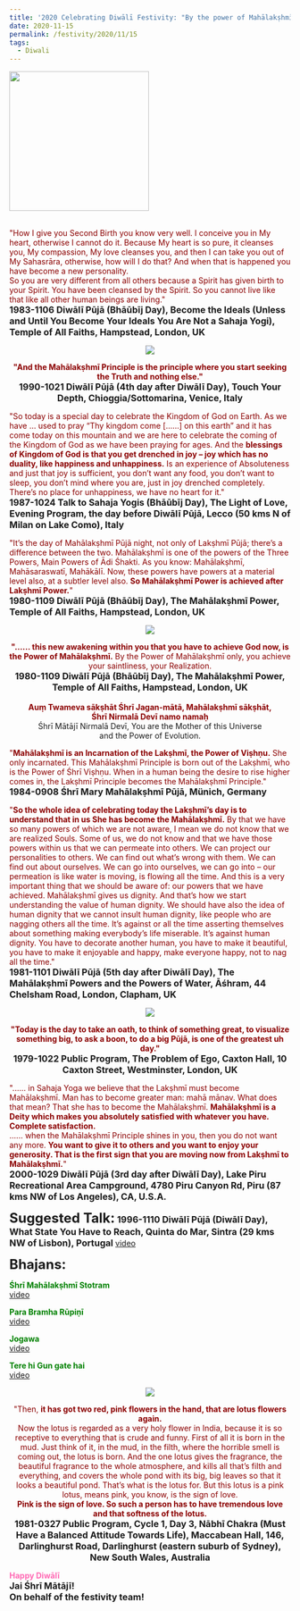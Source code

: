 ```yaml
---
title: '2020 Celebrating Diwālī Festivity: "By the power of Mahālakṣhmī only, you achieve your saintliness, your Realization." '
date: 2020-11-15
permalink: /festivity/2020/11/15
tags:
  - Diwali
---
```


<div style="text-align: left"><img src="/images/image00.png" width="250" /></div><br>

<p>
<font color="DarkRed">"How I give you Second Birth you know very well. I conceive you in My heart, otherwise I cannot do it. Because My heart is so pure, it cleanses you, My compassion, My love cleanses you, and then I can take you out of My Sahasrāra, otherwise, how will I do that? And when that is happened you have become a new personality.<br>
So you are very different from all others because a Spirit has given birth to your Spirit. You have been cleansed by the Spirit. So you cannot live like that like all other human beings are living."</font><br>
<font size="+0"><b>1983-1106 Diwālī Pūjā (Bhāūbīj Day), Become the Ideals (Unless and Until You Become Your Ideals You Are Not a Sahaja Yogi), Temple of All Faiths, Hampstead, London, UK</b></font>
</p>

<div style="text-align: center"><img src="/images/image566.png" /></div>

<p style="text-align:center;">
<font color="DarkRed"><b>"And the Mahālakṣhmī Principle is the principle where you start seeking the Truth and nothing else."</b></font><br>
<font size="+0"><b>1990-1021 Diwālī Pūjā (4th day after Diwālī Day), Touch Your Depth, Chioggia/Sottomarina, Venice, Italy</b></font>
</p>

<p>
<font color="DarkRed">"So today is a special day to celebrate the Kingdom of God on Earth. As we have ... used to pray “Thy kingdom come [......] on this earth” and it has come today on this mountain and we are here to celebrate the coming of the Kingdom of God as we have been praying for ages. And the <b>blessings of Kingdom of God is that you get drenched in joy – joy which has no duality, like happiness and unhappiness.</b> Is an experience of Absoluteness and just that joy is sufficient, you don’t want any food, you don’t want to sleep, you don’t mind where you are, just in joy drenched completely. There’s no place for unhappiness, we have no heart for it."</font><br>
<font size="+0"><b>1987-1024 Talk to Sahaja Yogis (Bhāūbīj Day), The Light of Love, Evening Program, the day before Diwālī Pūjā, Lecco (50 kms N of Milan on Lake Como), Italy</b></font>
</p>

<p>
<font color="DarkRed">"It’s the day of Mahālakṣhmī Pūjā night, not only of Lakṣhmī Pūjā; there’s a difference between the two. Mahālakṣhmī is one of the powers of the Three Powers, Main Powers of Ādi Śhakti. As you know: Mahālakṣhmī, Mahāsaraswatī, Mahākālī. Now, these powers have powers at a material level also, at a subtler level also. <b>So Mahālakṣhmī Power is achieved after Lakṣhmī Power.</b>"</font><br>
<font size="+0"><b>1980-1109 Diwālī Pūjā (Bhāūbīj Day), The Mahālakṣhmī Power, Temple of All Faiths, Hampstead, London, UK</b></font>
</p>

<div style="text-align: center"><img src="/images/image567.png" /></div>

<p style="text-align:center;">
<font color="DarkRed"><b>"...... this new awakening within you that you have to achieve God now, is the Power of Mahālakṣhmī.</b> 
By the Power of Mahālakṣhmī only, you achieve your saintliness, your Realization.</b></font><br>
<font size="+0"><b>1980-1109 Diwālī Pūjā (Bhāūbīj Day), The Mahālakṣhmī Power, Temple of All Faiths, Hampstead, London, UK</b></font><br>
<br>
<font color="DarkRed"><b>
Auṃ Twameva sākṣhāt Śhrī Jagan-mātā, Mahālakṣhmī sākṣhāt,<br>
Śhrī Nirmalā Devī namo namaḥ</b></font><br>
Śhrī Mātājī Nirmalā Devī, You are the Mother of this Universe<br>
and the Power of Evolution.
</p>

<p>
<font color="DarkRed">"<b>Mahālakṣhmī is an Incarnation of the Lakṣhmī, the Power of Viṣhṇu.</b> She only incarnated. This Mahālakṣhmī Principle is born out of the Lakṣhmī, who is the Power of Śhrī Viṣhṇu. When in a human being the desire to rise higher comes in, the Lakṣhmī Principle becomes the Mahālakṣhmī Principle."</font><br>
<font size="+0"><b>1984-0908 Śhrī Mary Mahālakṣhmī Pūjā, Münich, Germany</b></font>
</p>

<p>
<font color="DarkRed">"<b>So the whole idea of celebrating today the Lakṣhmī’s day is to understand that in us She has become the Mahālakṣhmī.</b> By that we have so many powers of which we are not aware, I mean we do not know that we are realized Souls. Some of us, we do not know and that we have those powers within us that we can permeate into others. We can project our personalities to others. We can find out what’s wrong with them. We can find out about ourselves.
We can go into ourselves, we can go into – our permeation is like water is moving, is flowing all the time.
And this is a very important thing that we should be aware of: our powers that we have achieved.
Mahālakṣhmī gives us dignity. And that’s how we start understanding the value of human dignity. We should have also the idea of human dignity that we cannot insult human dignity, like people who are nagging others all the time. It’s against or all the time asserting themselves
about something making everybody’s life miserable. It’s against human dignity. You have to decorate another human, you have to make it beautiful, you have to make it enjoyable and happy, make everyone happy, not to nag all the time."</font><br>
<font size="+0"><b>1981-1101 Diwālī Pūjā (5th day after Diwālī Day), The Mahālakṣhmī Powers and the Powers of Water, Āśhram, 44 Chelsham Road, London, Clapham, UK</b></font>
</p>

<div style="text-align: center"><img src="/images/image568.png" /></div>

<p style="text-align:center;">
<font color="DarkRed"><b>"Today is the day to take an oath, to think of something great, to visualize something big, to ask a boon, to do a big Pūjā, is one of the greatest uh day."</b></font><br>
<font size="+0"><b>1979-1022 Public Program, The Problem of Ego, Caxton Hall, 10 Caxton Street, Westminster, London, UK</b></font>
</p>

<p>
<font color="DarkRed">"...... in Sahaja Yoga we believe that the Lakṣhmī must become Mahālakṣhmī. Man has to become greater man: mahā mānav. What does that mean? That she has to become the Mahālakṣhmī. <b>Mahālakṣhmī is a Deity which makes you absolutely satisfied with whatever you have. Complete satisfaction.</b><br>
...... when the Mahālakṣhmī Principle shines in you, then you do not want any more. <b>You want to give it to others and you want to enjoy your generosity. That is the first sign that you are moving now from Lakṣhmī to Mahālakṣhmī.</b>"</font><br>
<font size="+0"><b>2000-1029 Diwālī Pūjā (3rd day after Diwālī Day), Lake Piru Recreational Area Campground, 4780 Piru Canyon Rd, Piru (87 kms NW of Los Angeles), CA, U.S.A.</b></font>
</p>

<font size="+2"><b>Suggested Talk:</b></font> 
<font size="+0"><b>1996-1110 Diwālī Pūjā (Diwālī Day), What State You Have to Reach, Quinta do Mar, Sintra (29 kms NW of Lisbon), Portugal</b></font>
<a href="https://www.youtube.com/watch?v=gu525ZmpHYw&feature=emb_logo&ab_channel=TeachingsofH.H.ShriMatajiNirmalaDevi"> video</a><br>

<font size="+2"><b>Bhajans:</b></font>

<p>
<font color="green"><b>Śhrī Mahālakṣhmī Stotram</b></font><br>
<a href="https://seven-teams.github.io/Videos_Links.html">video</a>
</p>

<p>
<font color="green"><b>Para Bramha Rūpiṇī</b></font><br>
<a href="https://www.youtube.com/watch?v=1Ch-wz0NR08&ab_channel=%D0%92%D0%B0%D0%BB%D0%B5%D0%BD%D1%82%D0%B8%D0%BD%D0%B0%D0%9A%D0%B0%D0%BD%D0%B8%D1%89%D0%B5%D0%B2%D0%B0"> video</a><br>
</p>

<p>
<font color="green"><b>Jogawa</b></font><br>
<a href="https://www.youtube.com/watch?v=FYbd_oXbyGs&ab_channel=SahajaYoga">video</a>
</p>
 
<p>
<font color="green"><b>Tere hi Gun gate hai</b></font><br>
<a href="https://seven-teams.github.io/Videos_Links.html">video</a> 
</p>

<div style="text-align: center"><img src="/images/image569.png" /></div>

<p style="text-align:center;">
<font color="DarkRed">"Then, <b>it has got two red, pink flowers in the hand, that are lotus flowers again.</b><br>
Now the lotus is regarded as a very holy flower in India, because it is so receptive to everything that is crude and funny.
First of all it is born in the mud. Just think of it, in the mud, in the filth, where the horrible smell is coming out, the lotus is born. 
And the one lotus gives the fragrance, the beautiful fragrance to the whole atmosphere, and kills all that’s filth and everything, and covers the whole pond with its big, big leaves so that it looks a beautiful pond. That’s what is the lotus for. But this lotus is a pink lotus, means pink, you know, is the sign of love.<br> 
<b>Pink is the sign of love. So such a person has to have tremendous love and that softness of the lotus.</b></font><br>
<font size="+0"><b>1981-0327 Public Program, Cycle 1, Day 3, Nābhī Chakra (Must Have a Balanced Attitude Towards Life), Maccabean Hall, 146, Darlinghurst Road, Darlinghurst (eastern suburb of Sydney), New South Wales, Australia</b></font>
</p>

<p>
<font color="HotPink"><b>Happy Diwālī</b></font><br>	
<font size="+0"><b>Jai Śhrī Mātājī!</b><br>
<b>On behalf of the festivity team!</b></font>
</p>